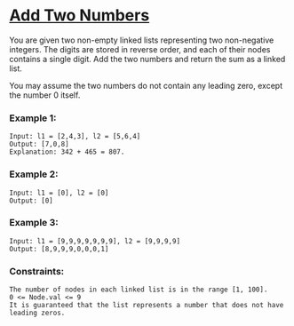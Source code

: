 # [Add Two Numbers](https://leetcode.com/problems/add-two-numbers/)
You are given two non-empty linked lists representing two non-negative integers. The digits are stored in reverse order, and each of their nodes contains a single digit. 
Add the two numbers and return the sum as a linked list.

You may assume the two numbers do not contain any leading zero, except the number 0 itself.

 

### Example 1:

    Input: l1 = [2,4,3], l2 = [5,6,4]  
    Output: [7,0,8]  
    Explanation: 342 + 465 = 807.

### Example 2:

    Input: l1 = [0], l2 = [0]  
    Output: [0]

### Example 3:

    Input: l1 = [9,9,9,9,9,9,9], l2 = [9,9,9,9]  
    Output: [8,9,9,9,0,0,0,1]

 

### Constraints:

    The number of nodes in each linked list is in the range [1, 100].
    0 <= Node.val <= 9
    It is guaranteed that the list represents a number that does not have leading zeros.


